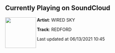 ## Currently Playing on SoundCloud

[<img align="left" width="100" src="https://i1.sndcdn.com/artworks-K2IZv7vXzrBwzdke-tNNSRw-t500x500.jpg">](https://soundcloud.com/wearewiredsky/redford)

**Artist**: WIRED SKY 

**Track**: REDFORD

Last updated at 06/13/2021 10:45
